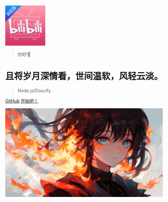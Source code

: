 <!-- _coverpage.md -->

![logo](/tp88b-bq0bm.png)

> 你好!👋

# 且将岁月深情看，世间温软，风轻云淡。

> Node.js/Doscify



[GitHub](https://github.com/LAOHUANG-LH)
[开始吧！](/README.md)



<!-- 背景图片 -->

![](/OK.jpg)

